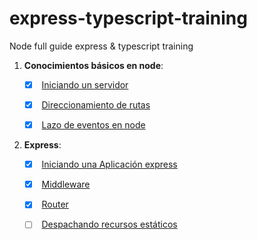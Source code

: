 # express-typescript-training

Node full guide express &amp; typescript training

1. **Conocimientos básicos en node**:

   - [x] <input type="checkbox" checked/> [Iniciando un servidor](src/01-node-basics/01-starting-a-server.ts)

   - [x] <input type="checkbox" checked/> [Direccionamiento de rutas](src/01-node-basics/02-routing/02-routing.ts)

   - [x] <input type="checkbox" checked/> [Lazo de eventos en node](src/01-node-basics/03-node-event-loop/03-node-event-loop.ts)

2. **Express**:

   - [x] <input type="checkbox" checked/> [Iniciando una Aplicación express](src/02-express-basics/01-starting-express-app.ts)

   - [x] <input type="checkbox" checked/> [Middleware](src/02-express-basics/02-middleware.ts)

   - [x] <input type="checkbox" checked/> [Router](src/02-express-basics/03-routers/03-routing.ts)

   * [ ] <input type="checkbox" unchecked/> [Despachando recursos estáticos](#)
